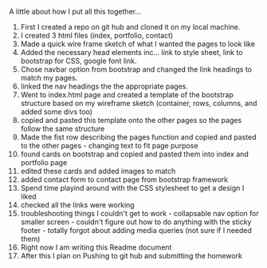 A little about how I put all this together...

1. First I created a repo on git hub and cloned it on my local machine. 
2. I created 3 html files (index, portfolio, contact)
3. Made a quick wire frame sketch of what I wanted the pages to look like
4. Added the necessary head elements inc... link to style sheet, link to bootstrap for CSS, google font link.
5. Chose navbar option from bootstrap and changed the link headings to match my pages.
6. linked the nav headings the the appropriate pages.
7. Went to index.html page and created a template of the bootstrap structure based on my wireframe sketch (container, rows, columns, and added some divs too)
8. copied and pasted this template onto the other pages so the pages follow the same structure
9. Made the fist row describing the pages function and copied and pasted to the other pages - changing text to fit page purpose
10. found cards on bootstrap and copied and pasted them into index and portfolio page
11. edited these cards and added images to match
12. added contact form to contact page from bootstrap framework
13. Spend time playind around with the CSS stylesheet to get a design I liked
14. checked all the links were working
15. troubleshooting things I couldn't get to work
        - collapsable nav option for smaller screen
        - couldn't figure out how to do anything with the sticky footer
        - totally forgot about adding media queries (not sure if I needed them)
16. Right now I am writing this Readme document
17. After this I plan on Pushing to git hub and submitting the homework